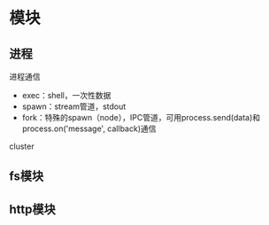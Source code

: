 # 模块

## 进程

进程通信

- exec：shell，一次性数据
- spawn：stream管道，stdout
- fork：特殊的spawn（node），IPC管道，可用process.send(data)和process.on('message', callback)通信

cluster

## fs模块

## http模块